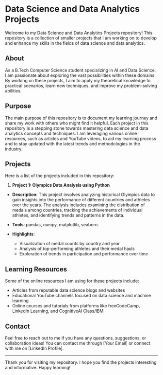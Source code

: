 # Data Science and Data Analytics Projects

Welcome to my Data Science and Data Analytics Projects repository! This repository is a collection of smaller projects that I am working on to develop and enhance my skills in the fields of data science and data analytics. 

## About

As a B.Tech Computer Science student specializing in AI and Data Science, I am passionate about exploring the vast possibilities within these domains. By working on these projects, I aim to apply my theoretical knowledge to practical scenarios, learn new techniques, and improve my problem-solving abilities.

## Purpose

The main purpose of this repository is to document my learning journey and share my work with others who might find it helpful. Each project in this repository is a stepping stone towards mastering data science and data analytics concepts and techniques. I am leveraging various online resources, such as articles and YouTube videos, to aid my learning process and to stay updated with the latest trends and methodologies in the industry.

## Projects

Here is a list of the projects included in this repository:

1. **Project 1: Olympics Data Analysis using Python**
  - **Description**: This project involves analyzing historical Olympics data to gain insights into the performance of different countries and athletes over the years. The analysis includes examining the distribution of medals among countries, tracking the achievements of individual athletes, and identifying trends and patterns in the data.
  
  - **Tools**: pandas, numpy, matplotlib, seaborn.
  - **Highlights**: 
    - Visualization of medal counts by country and year
    - Analysis of top-performing athletes and their medal hauls
    - Exploration of trends in participation and performance over time

## Learning Resources

Some of the online resources I am using for these projects include:

- Articles from reputable data science blogs and websites
- Educational YouTube channels focused on data science and machine learning
- Online courses and tutorials from platforms like freeCodeCamp, LinkedIn Learning, and CognitiveAI Class/IBM

## Contact

Feel free to reach out to me if you have any questions, suggestions, or collaboration ideas! You can contact me through [Your Email] or connect with me on [LinkedIn Profile].

---

Thank you for visiting my repository. I hope you find the projects interesting and informative. Happy learning!

